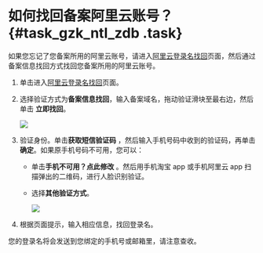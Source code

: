 # 如何找回备案阿里云账号？ {#task_gzk_ntl_zdb .task}

如果您忘记了您备案所用的阿里云账号，请进入[阿里云登录名找回](https://account.aliyun.com/find_loginid/findLoginId.htm?focus=beiAn)页面，然后通过备案信息找回方式找回您备案所用的阿里云账号。

1.  单击进入[阿里云登录名找回](https://account.aliyun.com/find_loginid/findLoginId.htm?focus=beiAn)页面。
2.  选择验证方式为**备案信息找回**，输入备案域名，拖动验证滑块至最右边，然后单击 **立即找回**。

    ![](http://static-aliyun-doc.oss-cn-hangzhou.aliyuncs.com/assets/img/14242/5761_zh-CN.png)

3.  验证身份。单击**获取短信验证码** ，然后输入手机号码中收到的验证码，再单击**确定**。如果原手机号码不可用，您可以：
    -   单击**手机不可用？点此修改** 。然后用手机淘宝 app 或手机阿里云 app 扫描弹出的二维码，进行人脸识别验证。
    -   选择**其他验证方式**。

        ![](http://static-aliyun-doc.oss-cn-hangzhou.aliyuncs.com/assets/img/14242/5762_zh-CN.png)

4.  根据页面提示，输入相应信息，找回登录名。

您的登录名将会发送到您绑定的手机号或邮箱里，请注意查收。

